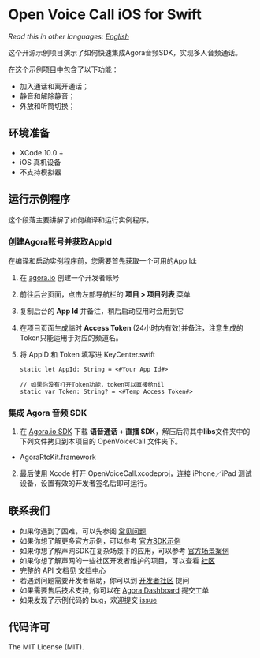 # Open Voice Call iOS for Swift

*Read this in other languages: [English](README.md)*

这个开源示例项目演示了如何快速集成Agora音频SDK，实现多人音频通话。

在这个示例项目中包含了以下功能：

- 加入通话和离开通话；
- 静音和解除静音；
- 外放和听筒切换；

## 环境准备

- XCode 10.0 +
- iOS 真机设备
- 不支持模拟器

## 运行示例程序

这个段落主要讲解了如何编译和运行实例程序。

### 创建Agora账号并获取AppId

在编译和启动实例程序前，您需要首先获取一个可用的App Id:

1. 在 [agora.io](https://dashboard.agora.io/signin/) 创建一个开发者账号
2. 前往后台页面，点击左部导航栏的 **项目 > 项目列表** 菜单
3. 复制后台的 **App Id** 并备注，稍后启动应用时会用到它
4. 在项目页面生成临时 **Access Token** (24小时内有效)并备注，注意生成的Token只能适用于对应的频道名。

5. 将 AppID 和 Token 填写进 KeyCenter.swift

    ```
    static let AppId: String = <#Your App Id#>

    // 如果你没有打开Token功能，token可以直接给nil
    static var Token: String? = <#Temp Access Token#> 
    ```

### 集成 Agora 音频 SDK

1. 在 [Agora.io SDK](https://www.agora.io/cn/blog/download/) 下载 **语音通话 + 直播 SDK**，解压后将其中**libs**文件夹中的下列文件拷贝到本项目的 OpenVoiceCall 文件夹下。

  - AgoraRtcKit.framework

2. 最后使用 Xcode 打开 OpenVoiceCall.xcodeproj，连接 iPhone／iPad 测试设备，设置有效的开发者签名后即可运行。

## 联系我们

- 如果你遇到了困难，可以先参阅 [常见问题](https://docs.agora.io/cn/faq)
- 如果你想了解更多官方示例，可以参考 [官方SDK示例](https://github.com/AgoraIO)
- 如果你想了解声网SDK在复杂场景下的应用，可以参考 [官方场景案例](https://github.com/AgoraIO-usecase)
- 如果你想了解声网的一些社区开发者维护的项目，可以查看 [社区](https://github.com/AgoraIO-Community)
- 完整的 API 文档见 [文档中心](https://docs.agora.io/cn/)
- 若遇到问题需要开发者帮助，你可以到 [开发者社区](https://rtcdeveloper.com/) 提问
- 如果需要售后技术支持, 你可以在 [Agora Dashboard](https://dashboard.agora.io) 提交工单
- 如果发现了示例代码的 bug，欢迎提交 [issue](https://github.com/AgoraIO/Basic-Audio-Call/issues)

## 代码许可

The MIT License (MIT).
